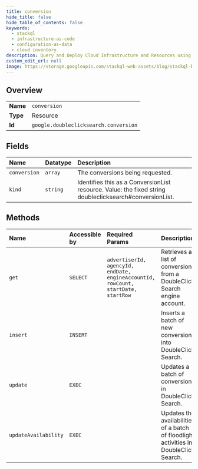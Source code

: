 ```yaml
---
title: conversion
hide_title: false
hide_table_of_contents: false
keywords:
  - stackql
  - infrastructure-as-code
  - configuration-as-data
  - cloud inventory
description: Query and Deploy Cloud Infrastructure and Resources using SQL
custom_edit_url: null
image: https://storage.googleapis.com/stackql-web-assets/blog/stackql-blog-post-featured-image.png
---
```

  
    

## Overview
<table><tbody>
<tr><td><b>Name</b></td><td><code>conversion</code></td></tr>
<tr><td><b>Type</b></td><td>Resource</td></tr>
<tr><td><b>Id</b></td><td><code>google.doubleclicksearch.conversion</code></td></tr>
</tbody></table>

## Fields
| Name | Datatype | Description |
|:-----|:---------|:------------|
| `conversion` | `array` | The conversions being requested. |
| `kind` | `string` | Identifies this as a ConversionList resource. Value: the fixed string doubleclicksearch#conversionList. |
## Methods
| Name | Accessible by | Required Params | Description |
|:-----|:--------------|:----------------|:------------|
| `get` | `SELECT` | `advertiserId, agencyId, endDate, engineAccountId, rowCount, startDate, startRow` | Retrieves a list of conversions from a DoubleClick Search engine account. |
| `insert` | `INSERT` |  | Inserts a batch of new conversions into DoubleClick Search. |
| `update` | `EXEC` |  | Updates a batch of conversions in DoubleClick Search. |
| `updateAvailability` | `EXEC` |  | Updates the availabilities of a batch of floodlight activities in DoubleClick Search. |
